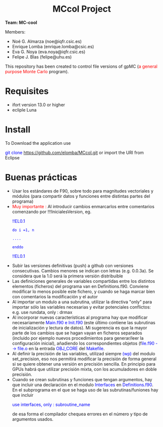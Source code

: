 

<center><h1> MCcol Project</h></center>

<p><b> Team: MC-cool </b></p>
<p> Members: </p>
<ul>
    <li>    Noé G. Almarza (noe@iqfr.csic.es)</li>
    <li>    Enrique Lomba (enrique.lomba@csic.es)</li>
    <li>    Eva G. Noya (eva.noya@iqfr.csic.es)</li>
    <li>	  Felipe J. Blas (felipe@uhu.es)</li>
</ul>
        
This repository has been created to control file versions of
 gpMC (<font color="red">a general purpose Monte Carlo</font> program).

Requisites
==========

- ifort version 13.0 or higher
- ecliple Luna

Install
=======

<p> To Download the application use </p>

<font color="blue">git clone https://github.com/elomba/MCcol.git</font> or import the URI from Eclipse

Buenas prácticas
================

<ul>
<li>Usar los estándares de F90, sobre todo para magnitudes vectoriales                                                                                                                                                           
 y módulos (para compartir datos y funciones entre distintas partes del
 programa)

<li> <font color="red"> Muy importante :</font> Al introducir cambios enmarcarlos entre comentarios comenzando por !!!InicialesVersion, eg.

<font color="blue">

!!EL0.1

    do i =1, n
    
    ....
    
    enddo
    
!!EL0.1
</font>

<li>Subir las versiones definitivas (push) a github con versiones consecutivas. Cambios menores se indican con letras (e.g. 0.0.3a). Se considera que la 1.0 será la primera versión distribuible 

<li> Las definiciones generales de variables compartidas entre los
distintos elementos (ficheros) del programa van en
Definitions.f90. Conviene modificar lo menos posible este fichero, y
cuando se haga marcar bien con comentarios la modificación y el autor

<li> Al importar un modulo a una subrutina, utilizar la directiva "only"
para importar sólo las variables necesarias y evitar potenciales
conflictos: e.g. use rundata, only : drmax 

<li> Al incorporar nuevas características al programa hay que modificar 
   necesariamente <font color="blue">Main.f90 e Init.f90</font> (este último contiene las
   subrutinas de inicialización y lectura de datos). Mi sugerencia es
   que la mayor parte de los cambios que se hagan vayan en ficheros
   separados (incluido por ejemplo nuevos procedimientos para
   generar/leer la configuración inicial), añadiendo los
   correspondientes objetos (f<font color="blue">ile.f90 --> file.o</font> en la entrada
   <font color="blue">OBJ_CORE</font> del <font color="blue">Makefile</font>. 

<li> Al definir la precisión de las variables, utilizad siempre <font color="blue">(wp)</font> del
modulo set_precision, eso nos permitirá modificar la precisión de
forma general si se quiere obtener una versión en precisión
sencilla. En principio para GPUs habrá que utilizar precisión mixta,
con los acumuladores en doble precisión.

<li> Cuando se crean subrutinas y funciones que tengan argumentos, hay
que incluir una declaración en el modulo <font color="blue">Interfaces</font> en
 <font color="blue">Definitions.f90</font>. En el subprograma en el que se haga uso de las
subrutinas/funiones hay que incluir
<font color="blue">

use interfaces, only : subroutine_name</font>

de esa forma el compilador chequea errores en el número y tipo de
argumentos usados.

</ul>
